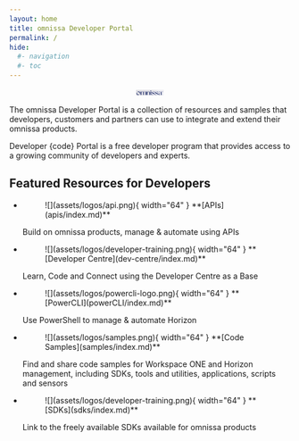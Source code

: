 ```yaml
---
layout: home
title: omnissa Developer Portal
permalink: /
hide:
  #- navigation
  #- toc
---
```


<div style="display: block; margin-left: auto; margin-right: auto; width: 10%">
    <img src="assets/logos/omnissa-logo-light.png"></img>
</div>

The omnissa Developer Portal is a collection of resources and samples that developers, customers and partners can use to integrate and extend their omnissa products.

Developer \{code\} Portal is a free developer program that provides access to a growing community of developers and experts. 
<!-- Follow @omnissacode on Twitter to keep up with omnissa developer topics. -->

<!-- Resources are provided using the links below. -->

## Featured Resources for Developers

<div class="grid cards" markdown>

- <figure markdown="span">
    ![](assets/logos/api.png){ width="64" }
    <caption>**[APIs](apis/index.md)**</caption>
    </figure> 
    
    Build on omnissa products, manage & automate using APIs

- <figure markdown="span">
    ![](assets/logos/developer-training.png){ width="64" }
    <caption>**[Developer Centre](dev-centre/index.md)**</caption>
    </figure> 

    Learn, Code and Connect using the Developer Centre as a Base

- <figure markdown="span">
    ![](assets/logos/powercli-logo.png){ width="64" }
    <caption>**[PowerCLI](powerCLI/index.md)**</caption>
    </figure> 

    Use PowerShell to manage & automate Horizon

- <figure markdown="span">
    ![](assets/logos/samples.png){ width="64" }
    <caption>**[Code Samples](samples/index.md)**</caption>
    </figure> 
    
    Find and share code samples for Workspace ONE and Horizon management, including SDKs, tools and utilities, applications, scripts and sensors

- <figure markdown="span">
    ![](assets/logos/developer-training.png){ width="64" }
    <caption>**[SDKs](sdks/index.md)**</caption>
    </figure> 

    Link to the freely available SDKs available for omnissa products

</div>
